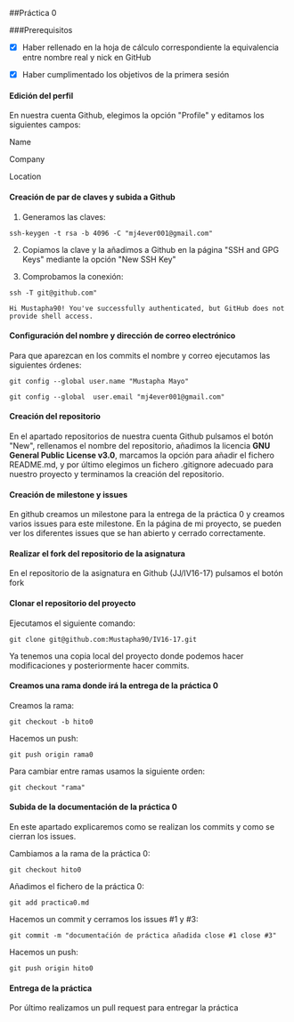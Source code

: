 ##Práctica 0

###Prerequisitos

- [x] 	Haber rellenado en la hoja de cálculo correspondiente la equivalencia entre nombre real y nick en GitHub

- [x]	Haber cumplimentado los objetivos de la primera sesión


#### Edición del perfil

En nuestra cuenta Github, elegimos la opción "Profile" y editamos los siguientes campos:

Name

Company

Location 

#### Creación de par de claves y subida a Github

1. Generamos las claves:

``ssh-keygen -t rsa -b 4096 -C "mj4ever001@gmail.com"``

2. Copiamos la clave y la añadimos a Github en la página "SSH and GPG Keys" mediante la opción "New SSH Key"

3. Comprobamos la conexión:

``ssh -T git@github.com"``

``Hi Mustapha90! You've successfully authenticated, but GitHub does not provide shell access.``


#### Configuración del nombre y dirección de correo electrónico

Para que aparezcan en los commits el nombre y correo ejecutamos las siguientes órdenes:

``git config --global user.name "Mustapha Mayo" ``

``git config --global  user.email "mj4ever001@gmail.com"``

#### Creación del repositorio

En el apartado repositorios de nuestra cuenta Github pulsamos el botón "New", rellenamos el nombre del repositorio, añadimos la licencia **GNU General Public License v3.0**, marcamos la opción para añadir el fichero README.md, y por último elegimos un fichero .gitignore adecuado para nuestro proyecto y terminamos la creación del repositorio.

#### Creación de milestone y issues
En github creamos un milestone para la entrega de la práctica 0 y creamos varios issues para este milestone.
En la página de mi proyecto, se pueden ver los diferentes issues que se han abierto y cerrado correctamente. 


#### Realizar el fork del repositorio de la asignatura

En el repositorio de la asignatura en Github (JJ/IV16-17) pulsamos el botón fork


#### Clonar el repositorio del proyecto
Ejecutamos el siguiente comando:

``git clone git@github.com:Mustapha90/IV16-17.git``

Ya tenemos una copia local del proyecto donde podemos hacer modificaciones y posteriormente hacer commits.

#### Creamos una rama donde irá la entrega de la práctica 0
Creamos la rama:

``git checkout -b hito0``

Hacemos un push:

``git push origin rama0``

Para cambiar entre ramas usamos la siguiente orden:

``git checkout "rama"``

#### Subida de la documentación de la práctica 0
En este apartado explicaremos como se realizan los commits y como se cierran los issues.

Cambiamos a la rama de la práctica 0:

``git checkout hito0``

Añadimos el fichero de la práctica 0:

``git add practica0.md``

Hacemos un commit y cerramos los issues #1 y #3:

``git commit -m "documentaćión de práctica añadida close #1 close #3"``

Hacemos un push:

``git push origin hito0``

#### Entrega de la práctica

Por último realizamos un pull request para entregar la práctica
